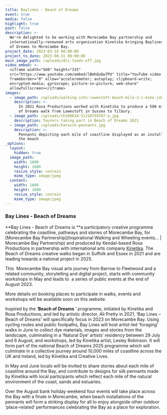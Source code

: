 ```yaml
---
title: Baylines - Beach of Dreams
event: true
media: false
highlight: true
past: false
description: >-
  We're delighted to be working with Morecambe Bay partnership and 
  internationally-renowned arts organisation Kinetika bringing Baylines - Beach
  of Dreams to Morecambe Bay.
project_date: 2023-03-16 00:00:00
project_to_date: 2023-08-31 00:00:00
main_image_path: /uploads/Ali-leads-off.jpg
video_embed: >-
  <iframe width="560" height="315"
  src="https://www.youtube.com/embed/lBmhQuQw7PU" title="YouTube video player"
  frameborder="0" allow="accelerometer; autoplay; clipboard-write;
  encrypted-media; gyroscope; picture-in-picture; web-share"
  allowfullscreen></iframe>
images:
  - image_path: /uploads/walking-into-lowestoft-beach-mile-2-c-mike-johnson.jpg
    description: >-
      In 2021 Rosa Productions worked with Kinetika to produce a 500 mile Beach
      of Dreams walk from Lowestoft in Sussex to Tilbury.
  - image_path: /uploads/xh100034-51310759787-o.jpg
    description: Tourers taking part in Beach of Dreams 2021
  - image_path: /uploads/harwich-pennants.jpg
    description: >-
      Pennants depicting each mile of coastline displayed as an installation on
      the beach
_options:
  layout:
    hidden: true
  image_path:
    width: 1600
    height: 1600
    resize_style: contain
    mime_type: image/jpeg
  content:
    width: 1600
    height: 1600
    resize_style: contain
    mime_type: image/jpeg
---
```

### Bay Lines - Beach of Dreams

**Bay Lines - Beach of Dreams is&nbsp;**a participatory creative programme celebrating the coastline, pathways and stories of Morecambe Bay, for [Morecambe Bay Partnership](Inspirational Walking and Wheeling events… | Morecambe Bay Partnership)&nbsp;and produced by Kendal-based Rosa Productions in partnership with international arts company [Kinetika](https://kinetika.co.uk/beach-of-dreams). The Beach of Dreams creative walks began in Suffolk and Essex in 2021 and are leading towards a national project in 2025.

This&nbsp; Morecambe Bay visual arts journey from Barrow to Fleetwood and a related community, storytelling and digital project, starts with community workshops in May and leads to&nbsp; a series of public events at the end of August 2023.

More details on booking places to participate in walks, events and workshops will be available soon on this website.

Inspired by the ‘**Beach of Dreams&nbsp;**’ programme, initiated by Kinetika and Rosa Productions, and led by artistic director, Ali Pretty in 2021, ‘Bay Lines – Beach of Dreams’ will specifically focus in 2023 on Morecambe Bay. Using cycling routes and public footpaths, Bay Lines will host artist-led ‘foraging’ walks in June to collect dye materials, images and stories from the landscape, culminating in a ‘Natural Dye’ artists’ residency between 29 July and 6 August, and workshops, led by Kinetika artist, Lesley Robinson. It will form part of the national Beach of Dreams 2025 programme which will culminate in a collective journey around 10,000 miles of coastline across the UK and Ireland, led by Kinetika and Creative Lives.

In May and June locals will be invited to share stories about each mile of coastline around the Bay, and contribute to designs for silk pennants made by Kinetika with local participants which reflect each mile of the natural environment of the coast, sands and estuaries.

Over the August bank holiday weekend four events will take place across the Bay with a finale in Morecambe, when beach installations of the pennants will form a striking display for all to enjoy alongside other outdoor ‘place-related’ performances celebrating the Bay as a place for exploration.